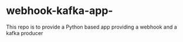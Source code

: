 # webhook-kafka-app-
This repo is to provide a Python based app providing a webhook and a kafka producer
